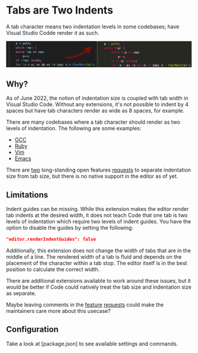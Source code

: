 # Tabs are Two Indents

A tab character means two indentation levels in some codebases;
have Visual Studio Codde render it as such.

![Demo](demo.png)

## Why?

As of June 2022, the notion of indentation size is coupled with tab width in
Visual Studio Code. Without any extensions, it's not possible to indent by 4
spaces but have tab characters render as wide as 8 spaces, for example.

There are many codebases where a tab character should render as two levels
of indentation. The following are some examples:

- [GCC](https://github.com/gcc-mirror/gcc/blob/113844d68e94f4e9c0e946db351ba7d3d4a1335a/libgfortran/intrinsics/c99_functions.c#L1890)
- [Ruby](https://github.com/ruby/ruby/blob/b1173ba6d34d5efbd2463424de8dae51b9ab7d73/ruby.c#L387)
- [Vim](https://github.com/vim/vim/blob/4e0fc8956649d3208aeaa1642c5efc44e385d77a/src/ui.c#L90)
- [Emacs](https://github.com/emacs-mirror/emacs/blob/b6238a26c97341cf2c34c12cf25c580f64d06a78/src/eval.c#L561)

There are [two][old] long-standing open features [requests][new] to separate
indentation size from tab size, but there is no native support in the editor as of yet.

## Limitations

Indent guides can be missing. While this extension makes the editor render
tab indents at the desired width, it does not teach Code that one tab is two levels
of indentation which require two levels of indent guides. You have the
option to disable the guides by setting the following:

```json
"editor.renderIndentGuides": false
```

Additionally, this extension does not change the width of tabs that are in the
middle of a line. The rendered width of a tab is fluid and depends on the
placement of the character within a tab stop. The editor itself is in the
best position to calculate the correct width.

There are additional extensions available to work around these issues, but
it would be better if Code could natively treat the tab size and indentation
size as separate.

Maybe leaving comments in the [feature][old] [requests][new] could make
the maintainers care more about this usecase?

## Configuration

Take a look at [package.json] to see available settings and commands.

[old]: https://github.com/microsoft/vscode/issues/5394
[new]: https://github.com/microsoft/vscode/issues/42740